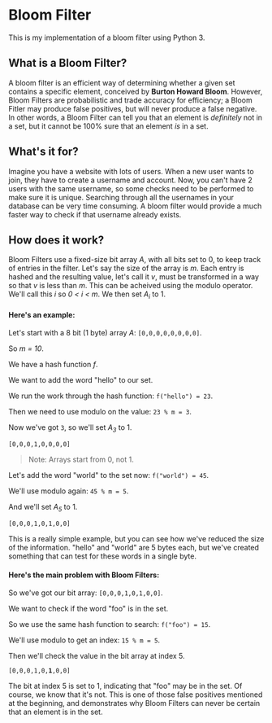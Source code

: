# Bloom Filter
This is my implementation of a bloom filter using Python 3.

## What is a Bloom Filter?
A bloom filter is an efficient way of determining whether a given set contains a specific element, conceived by **Burton Howard Bloom**. However, Bloom Filters are probabilistic and trade accuracy for efficiency; a Bloom Fitler may produce false positives, but will never produce a false negative. In other words, a Bloom Filter can tell you that an element is *definitely* not in a set, but it cannot be 100% sure that an element *is* in a set. 

## What's it for?
Imagine you have a website with lots of users. When a new user wants to join, they have to create a username and account. Now, you can't have 2 users with the same username, so some checks need to be performed to make sure it is unique. Searching through all the usernames in your database can be very time consuming. A bloom filter would provide a much faster way to check if that username already exists. 

## How does it work?
Bloom Filters use a fixed-size bit array *A*, with all bits set to 0, to keep track of entries in the filter. Let's say the size of the array is *m*. Each entry is hashed and the resulting value, let's call it *v*, must be transformed in a way so that *v* is less than *m*. This can be acheived using the modulo operator. We'll call this *i* so *0 < i < m*. We then set *A<sub>i</sub>* to 1. 

#### Here's an example: 

Let's start with a 8 bit (1 byte) array *A*:
`[0,0,0,0,0,0,0,0]`.

So *m = 10*.

We have a hash function *f*.

We want to add the word "hello" to our set.

We run the work through the hash function: `f("hello") = 23`.

Then we need to use modulo on the value: `23 % m = 3`.

Now we've got `3`, so we'll set *A<sub>3</sub>* to 1. 

`[0,0,0,1,0,0,0,0]`

> Note: Arrays start from 0, not 1.

Let's add the word "world" to the set now: `f("world") = 45`.

We'll use modulo again: `45 % m = 5`.

And we'll set *A<sub>5</sub>* to 1.

`[0,0,0,1,0,1,0,0]`

This is a really simple example, but you can see how we've reduced the size of the information. "hello" and "world" are 5 bytes each, but we've created something that can test for these words in a single byte.

#### Here's the main problem with Bloom Filters:
So we've got our bit array: 
`[0,0,0,1,0,1,0,0]`.

We want to check if the word "foo" is in the set.

So we use the same hash function to search: `f("foo") = 15`.

We'll use modulo to get an index: `15 % m = 5`.

Then we'll check the value in the bit array at index 5.

`[0,0,0,1,0,`<strong>`1`</strong>`,0,0]`

The bit at index 5 is set to 1, indicating that "foo" may be in the set. Of course, we know that it's not. This is one of those false positives mentioned at the beginning, and demonstrates why Bloom Filters can never be certain that an element is in the set.
